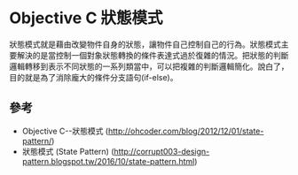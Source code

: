 
Objective C 狀態模式 
===
狀態模式就是藉由改變物件自身的狀態，讓物件自己控制自己的行為。狀態模式主要解決的是當控制一個對象狀態轉換的條件表達式過於復雜的情況。把狀態的判斷邏輯轉移到表示不同狀態的一系列類當中，可以把複雜的判斷邏輯簡化。說白了，目的就是為了消除龐大的條件分支語句(if-else)。




## <a id="swift_doc"></a>參考
* Objective C--狀態模式 (http://ohcoder.com/blog/2012/12/01/state-pattern/)
* 狀態模式 (State Pattern) (http://corrupt003-design-pattern.blogspot.tw/2016/10/state-pattern.html)

